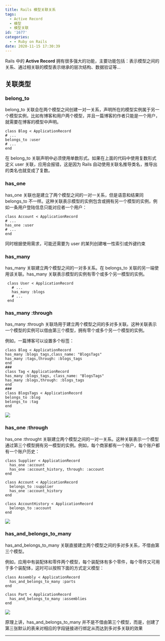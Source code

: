 ```yaml
---
title: Rails 模型关联关系
tags:
  - Active Record
  - 模型
  - 模型关联
id: '1677'
categories:
  - - Ruby on Rails
date: 2020-11-15 17:30:39
---
```


Rails 中的 **Active Record** 拥有很多强大的功能，主要功能包括：表示模型之间的关系、通过相关联的模型表示继承的层次结构、数据验证等...

## 关联类型

### belong_to

belong_to 关联会在两个模型之间创建一对一关系，声明所在的模型实例属于另一个模型实例，比如有博客和用户两个模型，并且一篇博客的作者只能是一个用户，就需要在博客的模型中声明。

```
class Blog < ApplicationRecord
# ...
belongs_to :user
# ...
end
```

在 belong_to 关联声明中必须使用单数形式。如果在上面的代码中使用复数形式定义 user 关联，应用会报错，这是因为 Rails 自动使用关联名推导类名，推导出的类名也就变成了复数。

### has_one

has_one 关联也是建立了两个模型之间的一对一关系，但是语意和结果同 belongs_to 不一样。这种关联表示模型的实例包含或拥有另一个模型的实例，例如一条用户登陆信息只能对应者一个用户：

```
class Account < ApplicationRecord
# ...
has_one :user
# ...
end
```

同时根据使用需求，可能还需要为 user 的某列创建唯一性索引或外键约束

### has_many

has_many 关联建立两个模型之间的一对多关系。在 belongs_to 关联的另一端使用该关联。has_many 关联表示模型的实例有零个或多个另一模型的实例。

```
 class User < ApplicationRecord
   # ...
   has_many :blogs
   # ...
 end
```

### has_many :through

has_many :through 关联场用于建立两个模型之间的多对多关联。这种关联表示一个模型的实例可以借由第三个模型，拥有零个或多个另一个模型的实例。

例如，一篇博客可以设置多个标签：

```
class Blog < ApplicationRecord
has_many :blogs_tags,class_name: "BlogsTags"
has_many :tags,through: :blogs_tags
end
###
class Tag < ApplicationRecord
has_many :blogs_tags, class_name: "BlogsTags"
has_many :blogs,through: :blogs_tags
end
###
class BlogsTags < ApplicationRecord
belongs_to :blog
belongs_to :tag
end
```

[![](http://img.varsion.cn/blog-img/2020/11/image-5.png)](http://img.varsion.cn/blog-img/2020/11/image-5.png)

### has_one :through

has_one :throught 关联建立两个模型之间的一对一关系。这种关联表示一个模型通过第三个模型拥有另一模型的实例。例如，每个商家都有一个账户，每个账户都有一个账户历史：

```
class Supplier < ApplicationRecord
  has_one :account
  has_one :account_history, through: :account
end
 
class Account < ApplicationRecord
  belongs_to :supplier
  has_one :account_history
end
 
class AccountHistory < ApplicationRecord
  belongs_to :account
end
```

[![](http://img.varsion.cn/blog-img/2020/11/image-8.png)](http://img.varsion.cn/blog-img/2020/11/image-8.png)

### has_and_belongs_to_many

has_and_belongs_to_many 关联直接建立两个模型之间的多对多关系，不借由第三个模型。

例如，应用中有装配体和零件两个模型，每个装配体有多个零件，每个零件又可用于多个装配体，这时可以按照下面的方式定义模型：

```
class Assembly < ApplicationRecord
  has_and_belongs_to_many :parts
end
 
class Part < ApplicationRecord
  has_and_belongs_to_many :assemblies
end
```

![](http://img.varsion.cn/blog-img/2020/11/image-9.png)

原理上讲，has_and_belongs_to_many 并不是不借由第三个模型，而是，创建了第三张默认的表来对相应的字段链接进行绑定从而达到多对多关联的效果

* * *